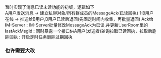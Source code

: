暂时实现了消息已读未读功能的初版，逻辑如下<br/>
A用户发送消息 -> 建立私聊对象/所有群成员的MessageAck(已读回执)
1:B用户在线 -> 推送给B用户,B用户已读后返回(先固定时间内收集，再批量返回)
Ack给IM-Server
: IM-Server批量修改MessageAck为已读,并更新UserRoom里的lastAckMsgId
: 同时暴露一个接口供A用户(发送者)轮询拉取已读回执，拉取后删除回执
: 开启定时任务删除过期回执

### 也许需要大改
